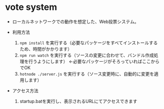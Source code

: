 # vote system

- ローカルネットワークでの動作を想定した、Web投票システム。

- 利用方法
  1. `npm install` を実行する（必要なパッケージをすべてインストールするため、時間がかかります）
  2. `npm run watch` を実行する（ソースの変更に合わせて、バンドル作成処理を行うようにします） ←必要なパッケージがそろっていればここからでOK
  3. `hotnode ./server.js` を実行する（ソース変更時に、自動的に変更を適用します）　

- アクセス方法
  1. startup.batを実行し、表示されるURLにてアクセスできます
